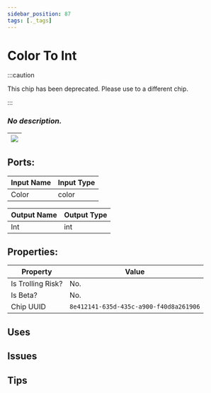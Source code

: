 ```yaml
---
sidebar_position: 87
tags: [._tags]
---
```


# Color To Int
:::caution

This chip has been deprecated. Please use to a different chip.

:::

### *No description.*

| ![](https://images-ext-2.discordapp.net/external/MPmIaQzlEPmgGWlgi-WxBBXt0Bjv_zWPkg1y1f_sy3s/https/www.recroomcircuits.com/image/circuit/absolute-value?width=206&height=108) |
|-----|

## Ports:

| Input Name | Input Type |
|-----------|-----------|
| Color | color |

| Output Name | Output Type |
|-----------|-----------|
| Int | int |

## Properties:

| Property  | Value |
|-------------------|-----------|
| Is Trolling Risk? | No. |
| Is Beta? | No. |
| Chip UUID | `8e412141-635d-435c-a900-f40d8a261906` |

## Uses

## Issues

## Tips